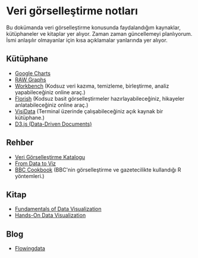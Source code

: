 # Veri görselleştirme notları

Bu dokümanda veri görselleştirme konusunda faydalandığım kaynaklar, kütüphaneler ve kitaplar yer alıyor. Zaman zaman güncellemeyi planlıyorum. İsmi anlaşılır olmayanlar için kısa açıklamalar yanlarında yer alıyor.

## Kütüphane
- [Google Charts](https://developers.google.com/chart/)
- [RAW Graphs](https://rawgraphs.io)
- [Workbench](https://workbenchdata.com) (Kodsuz veri kazıma, temizleme, birleştirme, analiz yapabileceğiniz online araç.)
- [Florish](https://flourish.studio/) (Kodsuz basit görselleştirmeler hazırlayabileceğiniz, hikayeler anlatabileceğiniz online araç.)
- [VisiData](https://jsvine.github.io/intro-to-visidata/) (Terminal üzerinde çalışabileceğiniz açık kaynak bir kütüphane.)
- [D3.js (Data-Driven Documents)](https://d3js.org)

## Rehber
- [Veri Görselleştirme Katalogu](https://datavizcatalogue.com/TR/)
- [From Data to Viz](https://www.data-to-viz.com)
- [BBC Cookbook](https://bbc.github.io/rcookbook/) (BBC'nin görselleştirme ve gazetecilikte kullandığı R yöntemleri.)

## Kitap
- [Fundamentals of Data Visualization](https://clauswilke.com/dataviz/)
- [Hands-On Data Visualization](https://handsondataviz.org)

## Blog
- [Flowingdata](https://flowingdata.com)